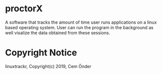 # proctorX

A software that tracks the amount of time user runs applications on a linux based operating system. User can run the program in the background as well visalize the data
obtained from these sessions.

# Copyright Notice

linuxtrackr, Copyright(c) 2019, Cem Önder